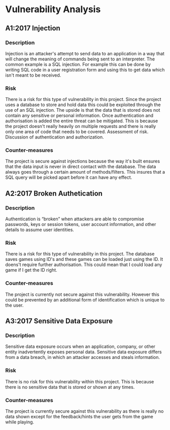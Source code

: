 # Vulnerability Analysis

## A1:2017 Injection

### Description
Injection is an attacker's attempt to send data to an application in a way that will change the meaning of commands being sent to an interpreter. The common example is a SQL injection.
For example this can be done by writing SQL code in a user registration form and using this to get data which isn't meant to be received. 

### Risk
There is a risk for this type of vulnerability in this project. Since the project uses a database to store and hold data this could be exploited through the use of an SQL injection. 
The upside is that the data that is stored does not contain any sensitive or personal information. Once authentication and authorisation is added the entire threat can be mitigated.
This is because the project doesn't really heavily on multiple requests and there is really only one area of code that needs to be covered.
Assessment of risk. Discussion of authentication and authorization.

### Counter-measures
The project is secure against injections because the way it's built ensures that the data input is never in direct contact with the database. The data always goes through a certain amount of methods/filters.
This insures that a SQL query will be picked apart before it can have any effect. 

## A2:2017 Broken Authetication 

### Description
Authentication is “broken” when attackers are able to compromise passwords, keys or session tokens, user account information, and other details to assume user identities.

### Risk
There is a risk for this type of vulnerability in this project. The database saves games using ID's and these games can be loaded just using the ID. It doens't require further authorisation.
This could mean that I could load any game if I get the ID right. 

### Counter-measures
The project is currently not secure against this vulnerability. However this could be prevented by an additional form of identification which is unique to the user.  

## A3:2017 Sensitive Data Exposure

### Description
Sensitive data exposure occurs when an application, company, or other entity inadvertently exposes personal data. 
Sensitive data exposure differs from a data breach, in which an attacker accesses and steals information.

### Risk
There is no risk for this vulnerability within this project. This is because there is no sensitive data that is stored or shown at any times.

### Counter-measures
The project is currently secure against this vulnerability as there is really no data shown except for the feedback/hints the user gets from the game while playing. 
